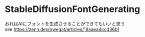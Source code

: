 # StableDiffusionFontGenerating
おれはAIにフォントを生成させることができてもいいと思う
see:https://zenn.dev/qwegat/articles/19aaea4ccd36b1
